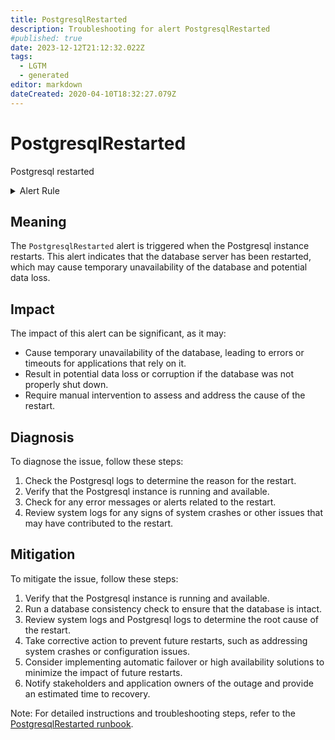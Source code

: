 ```yaml
---
title: PostgresqlRestarted
description: Troubleshooting for alert PostgresqlRestarted
#published: true
date: 2023-12-12T21:12:32.022Z
tags: 
  - LGTM
  - generated
editor: markdown
dateCreated: 2020-04-10T18:32:27.079Z
---
```


# PostgresqlRestarted

Postgresql restarted

<details>
  <summary>Alert Rule</summary>

{{% rule "postgresql/postgres-exporter.yml" "PostgresqlRestarted" %}}

{{% comment %}}

```yaml
alert: PostgresqlRestarted
expr: time() - pg_postmaster_start_time_seconds < 60
for: 0m
labels:
    severity: critical
annotations:
    summary: Postgresql restarted (instance {{ $labels.instance }})
    description: |-
        Postgresql restarted
          VALUE = {{ $value }}
          LABELS = {{ $labels }}
    runbook: https://github.com/srerun/prometheus-alerts/blob/main/content/runbooks/postgres-exporter/PostgresqlRestarted.md

```

{{% /comment %}}

</details>


## Meaning

The `PostgresqlRestarted` alert is triggered when the Postgresql instance restarts. This alert indicates that the database server has been restarted, which may cause temporary unavailability of the database and potential data loss.

## Impact

The impact of this alert can be significant, as it may:

* Cause temporary unavailability of the database, leading to errors or timeouts for applications that rely on it.
* Result in potential data loss or corruption if the database was not properly shut down.
* Require manual intervention to assess and address the cause of the restart.

## Diagnosis

To diagnose the issue, follow these steps:

1. Check the Postgresql logs to determine the reason for the restart.
2. Verify that the Postgresql instance is running and available.
3. Check for any error messages or alerts related to the restart.
4. Review system logs for any signs of system crashes or other issues that may have contributed to the restart.

## Mitigation

To mitigate the issue, follow these steps:

1. Verify that the Postgresql instance is running and available.
2. Run a database consistency check to ensure that the database is intact.
3. Review system logs and Postgresql logs to determine the root cause of the restart.
4. Take corrective action to prevent future restarts, such as addressing system crashes or configuration issues.
5. Consider implementing automatic failover or high availability solutions to minimize the impact of future restarts.
6. Notify stakeholders and application owners of the outage and provide an estimated time to recovery.

Note: For detailed instructions and troubleshooting steps, refer to the [PostgresqlRestarted runbook](https://github.com/srerun/prometheus-alerts/blob/main/content/runbooks/postgres-exporter/PostgresqlRestarted.md).
